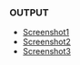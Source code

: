 ### OUTPUT

- [Screenshot1]("https://github.com/subhransusekhar123/marks-review-project/blob/master/images/Screenshot%20(10).png")
- [Screenshot2]("https://github.com/subhransusekhar123/marks-review-project/blob/master/images/Screenshot%20(11).png") 
- [Screenshot3]("https://github.com/subhransusekhar123/marks-review-project/blob/master/images/Screenshot%20(12).png") 
